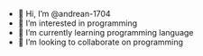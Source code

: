 - 👋 Hi, I’m @andrean-1704
- 👀 I’m interested in programming
- 🌱 I’m currently learning programming language
- 💞️ I’m looking to collaborate on programming

<!---
andrean-1704/andrean-1704 is a ✨ special ✨ repository because its `README.md` (this file) appears on your GitHub profile.
You can click the Preview link to take a look at your changes.
--->
